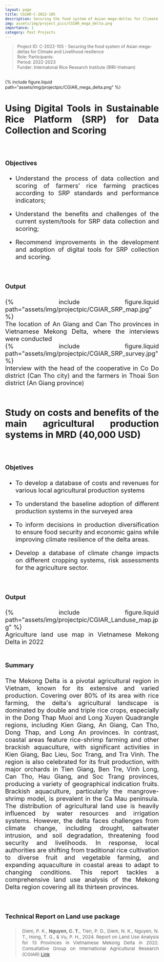 ```yaml
---
layout: page
title: CGIAR-C-2022-105
description: Securing the food system of Asian mega-deltas for Climate and Livelihood resilience; Funded by CGIAR [2023]
img: assets/img/project_pics/CGIAR_mega_delta.png
importance: 1
category: Past Projects
---
```


> Project ID: C-2022-105 - Securing the food system of Asian mega-deltas for Climate and Livelihood resilience<br>
> Role: Participants:  <br>
> Period: 2022-2023 <br>
> Funder: Internatonal Rice Research Institute (IRRI-Vietnam) <br>

<br>


<div class="col-sm mt-3 mt-md-0">
    {% include figure.liquid path="assets/img/projectpic/CGIAR_mega_delta.png" %}
</div>

<div style="text-align:justify; font-size:20px;">


## Using Digital Tools in Sustainable Rice Platform (SRP) for Data Collection and Scoring 
<br>

#### Objectives <br>

- Understand the process of data collection and scoring of farmers’ rice farming practices according to SRP standards and performance indicators; 

- Understand the benefits and challenges of the current system/tools for SRP data collection and scoring; 

- Recommend improvements in the development and adoption of digital tools for SRP collection and scoring. <br>

<br>

#### Output <br>

<div class="col-sm mt-3 mt-md-0">
    {% include figure.liquid path="assets/img/projectpic/CGIAR_SRP_map.jpg" %}
</div>
<div class="caption">
    The location of An Giang and Can Tho provinces in Vietnamese Mekong Delta, where the interviews were conducted
</div>


<div class="col-sm mt-3 mt-md-0">
    {% include figure.liquid path="assets/img/projectpic/CGIAR_SRP_survey.jpg" %}
</div>

<div class="caption">
    Interview with the head of the cooperative in Co Do district (Can Tho city) and the farmers in Thoai Son district (An Giang province)
</div>


<br>

## Study on costs and benefits of the main agricultural production systems in MRD (40,000 USD) 
<br>

#### **Objetives** <br>

- To develop a database of costs and revenues for various local agricultural production systems 

- To understand the baseline adoption of different production systems in the surveyed area 

- To inform decisions in production diversification to ensure food security and economic gains while improving climate resilience of the delta areas.

- Develop a database of climate change impacts on different cropping systems, risk assessments for the agriculture sector. <br>

<br>

#### Output

<div class="col-sm mt-3 mt-md-0">
    {% include figure.liquid path="assets/img/projectpic/CGIAR_Landuse_map.jpg" %}
</div>
<div class="caption">
    Agriculture land use map in Vietnamese Mekong Delta in 2022
</div>


<br>

#### Summary

<p>The Mekong Delta is a pivotal agricultural region in Vietnam, known for its extensive and varied production. Covering over 80% of its area with rice farming, the delta's agricultural landscape is dominated by double and triple rice crops, especially in the Dong Thap Muoi and Long Xuyen Quadrangle regions, including Kien Giang, An Giang, Can Tho, Dong Thap, and Long An provinces. In contrast, coastal areas feature rice-shrimp farming and other brackish aquaculture, with significant activities in Kien Giang, Bac Lieu, Soc Trang, and Tra Vinh. The region is also celebrated for its fruit production, with major orchards in Tien Giang, Ben Tre, Vinh Long, Can Tho, Hau Giang, and Soc Trang provinces, producing a variety of geographical indication fruits. Brackish aquaculture, particularly the mangrove-shrimp model, is prevalent in the Ca Mau peninsula. The distribution of agricultural land use is heavily influenced by water resources and irrigation systems. However, the delta faces challenges from climate change, including drought, saltwater intrusion, and soil degradation, threatening food security and livelihoods. In response, local authorities are shifting from traditional rice cultivation to diverse fruit and vegetable farming, and expanding aquaculture in coastal areas to adapt to changing conditions. This report tackles a comprehensive land use analysis of the Mekong Delta region covering all its thirteen provinces. </p>


<br>


#### Technical Report on Land use package

> <p style="font-size:15px"> Diem, P. K., <b>Nguyen, C. T.</b>, Tien, P. D., Diem, N. K., Nguyen, N. T., Hong, T. G., & Vu, P. H., 2024. Report on Land Use Analysis for 13 Provinces in Vietnamese Mekong Delta in 2022. Consultative Group on International Agricultural Research (CGIAR) <a href="https://hdl.handle.net/10568/151791">  Link </a><a href="assets/pdf/report/2024_IRRI_Report_Landuseanalysis_CTU.pdf">  <i class="fa-solid fa-file-pdf"></i></a></p> 


